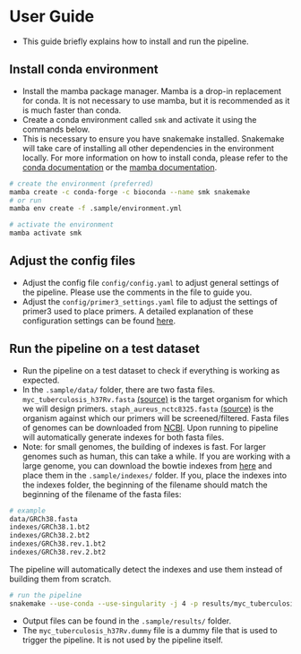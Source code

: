 # User Guide

- This guide briefly explains how to install and run the pipeline.

## Install conda environment

- Install the mamba package manager. Mamba is a drop-in replacement for conda. It is not necessary to use mamba, but it is recommended as it is much faster than conda.
- Create a conda environment called `smk` and activate it using the commands below.
- This is necessary to ensure you have snakemake installed. Snakemake will take care of installing all other dependencies in the environment locally. For more information on how to install conda, please refer to the [conda documentation](https://docs.conda.io/projects/conda/en/latest/user-guide/install/) or the [mamba documentation](https://mamba.readthedocs.io/en/latest/installation.html).

```bash
# create the environment (preferred)
mamba create -c conda-forge -c bioconda --name smk snakemake
# or run
mamba env create -f .sample/environment.yml

# activate the environment
mamba activate smk 
```

## Adjust the config files

- Adjust the config file `config/config.yaml` to adjust general settings of the pipeline. Please use the comments in the file to guide you.
- Adjust the `config/primer3_settings.yaml` file to adjust the settings of primer3 used to place primers. A detailed explanation of these configuration settings can be found [here](https://primer3.org/manual.html).

## Run the pipeline on a test dataset

- Run the pipeline on a test dataset to check if everything is working as expected.
- In the `.sample/data/` folder, there are two fasta files. `myc_tuberculosis_h37Rv.fasta` [(source)](https://www.ncbi.nlm.nih.gov/nuccore/NC_000962.3) is the target organism for which we will design primers. `staph_aureus_nctc8325.fasta` [(source)](https://www.ncbi.nlm.nih.gov/datasets/taxonomy/1280/) is the organism against which our primers will be screened/filtered. Fasta files of genomes can be downloaded from [NCBI](https://www.ncbi.nlm.nih.gov). Upon running to pipeline will automatically generate indexes for both fasta files.
- Note: for small genomes, the building of indexes is fast. For larger genomes such as human, this can take a while. If you are working with a large genome, you can download the bowtie indexes from [here](http://support.illumina.com/sequencing/sequencing_software/igenome.ilmn) and place them in the `.sample/indexes/` folder. If you, place the indexes into the indexes folder, the beginning of the filename should match the beginning of the filename of the fasta files:

```bash
# example
data/GRCh38.fasta
indexes/GRCh38.1.bt2
indexes/GRCh38.2.bt2
indexes/GRCh38.rev.1.bt2
indexes/GRCh38.rev.2.bt2
```

The pipeline will automatically detect the indexes and use them instead of building them from scratch.

```bash
# run the pipeline
snakemake --use-conda --use-singularity -j 4 -p results/myc_tuberculosis_h37Rv.dummy
```

- Output files can be found in the `.sample/results/` folder.
- The `myc_tuberculosis_h37Rv.dummy` file is a dummy file that is used to trigger the pipeline. It is not used by the pipeline itself.
